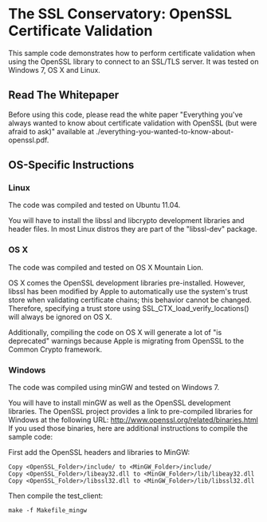 The SSL Conservatory: OpenSSL Certificate Validation
====================================================

This sample code demonstrates how to perform certificate validation when using
the OpenSSL library to connect to an SSL/TLS server. It was tested on Windows
7, OS X and Linux.


Read The Whitepaper
-------------------

Before using this code, please read the white paper "Everything you've always
wanted to know about certificate validation with OpenSSL (but were afraid to
ask)" available at ./everything-you-wanted-to-know-about-openssl.pdf.


OS-Specific Instructions
------------------------

### Linux

The code was compiled and tested on Ubuntu 11.04.

You will have to install the libssl and libcrypto development libraries and
header files. In most Linux distros they are part of the "libssl-dev" package.


### OS X

The code was compiled and tested on OS X Mountain Lion.

OS X comes the OpenSSL development libraries pre-installed. However, libssl has
been modified by Apple to automatically use the system's trust store when
validating certificate chains; this behavior cannot be changed. Therefore,
specifying a trust store using SSL_CTX_load_verify_locations() will always be
ignored on OS X.

Additionally, compiling the code on OS X will generate a lot of "is
deprecated" warnings because Apple is migrating from OpenSSL to the Common
Crypto framework.


### Windows

The code was compiled using minGW and tested on Windows 7.

You will have to install minGW as well as the OpenSSL development libraries.
The OpenSSL project provides a link to pre-compiled libraries for Windows at
the following URL: http://www.openssl.org/related/binaries.html
If you used those binaries, here are additional instructions to compile the
sample code:

First add the OpenSSL headers and libraries to MinGW:

    Copy <OpenSSL_Folder>/include/ to <MinGW_Folder>/include/
    Copy <OpenSSL_Folder>/libeay32.dll to <MinGW_Folder>/lib/libeay32.dll
    Copy <OpenSSL_Folder>/libssl32.dll to <MinGW_Folder>/lib/libssl32.dll

Then compile the test_client: 

    make -f Makefile_mingw

